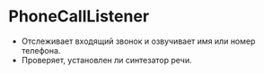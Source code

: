 # PhoneCallListener

  - Отслеживает входящий звонок и озвучивает имя или номер телефона.
  - Проверяет, установлен ли синтезатор речи.
